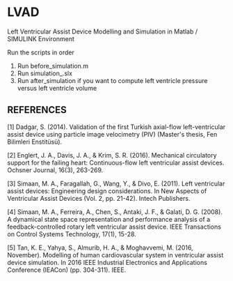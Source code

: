 # LVAD
Left Ventricular Assist Device Modelling and Simulation in Matlab / SIMULINK Environment

Run the scripts in order

1) Run before_simulation.m
2) Run simulation_.slx
3) Run after_simulation if you want to compute left ventricle pressure versus left ventricle volume

## REFERENCES

[1] Dadgar, S. (2014). Validation of the first Turkish axial-flow left-ventricular assist device using particle image velocimetry (PIV) (Master's thesis, Fen Bilimleri Enstitüsü).

[2] Englert, J. A., Davis, J. A., & Krim, S. R. (2016). Mechanical circulatory support for the failing heart: Continuous-flow left ventricular assist devices. Ochsner Journal, 16(3), 263-269.

[3] Simaan, M. A., Faragallah, G., Wang, Y., & Divo, E. (2011). Left ventricular assist devices: Engineering design considerations. In New Aspects of Ventricular Assist Devices (Vol. 2, pp. 21-42). Intech Publishers.

[4] Simaan, M. A., Ferreira, A., Chen, S., Antaki, J. F., & Galati, D. G. (2008). A dynamical state space representation and performance analysis of a feedback-controlled rotary left ventricular assist device. IEEE Transactions on Control Systems Technology, 17(1), 15-28.

[5] Tan, K. E., Yahya, S., Almurib, H. A., & Moghavvemi, M. (2016, November). Modelling of human cardiovascular system in ventricular assist device simulation. In 2016 IEEE Industrial Electronics and Applications Conference (IEACon) (pp. 304-311). IEEE.
